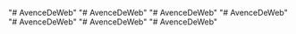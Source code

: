 "# AvenceDeWeb" 
"# AvenceDeWeb" 
"# AvenceDeWeb" 
"# AvenceDeWeb" 
"# AvenceDeWeb" 
"# AvenceDeWeb" 
"# AvenceDeWeb" 
